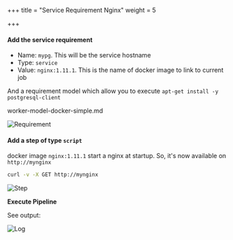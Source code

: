 +++
title = "Service Requirement Nginx"
weight = 5

+++

#### Add the service requirement

* Name: `mypg`. This will be the service hostname
* Type: `service`
* Value: `nginx:1.11.1`. This is the name of docker image to link to current job

And a requirement model which allow you to execute `apt-get install -y postgresql-client`

worker-model-docker-simple.md

![Requirement](/images/tutorials_service_link_nginx_requirements.png)

#### Add a step of type `script`

docker image `nginx:1.11.1` start a nginx at startup. So, it's now available on `http://mynginx`

```bash
curl -v -X GET http://mynginx
```

![Step](/images/tutorials_service_link_nginx_job.png)

**Execute Pipeline**

See output:

![Log](/images/tutorials_service_link_nginx_log.png)
